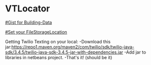 # VTLocator

[#Gist for Building-Data](https://gist.github.com/jm199seo/0b3473c61775d7b23ec7d9357eeae356) 

[#Set your FileStorageLocation](https://gist.github.com/theMichaelD/d286e5ada8e3ffa1665a2c7252fd672c) 

Getting Twilio Texting on your local:
-Download this jar:https://repo1.maven.org/maven2/com/twilio/sdk/twilio-java-sdk/3.4.5/twilio-java-sdk-3.4.5-jar-with-dependencies.jar
-Add jar to libraries in netbeans project.
-That's it! (should be it)
